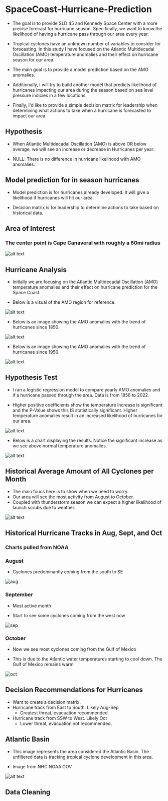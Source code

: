 # SpaceCoast-Hurricane-Prediction

- The goal is to provide SLD 45 and Kennedy Space Center with a more precise forecast for hurricane season. Specifically, we want to know the likelihood of having a hurricane pass through our area every year.

- Tropical cyclones have an unknown number of variables to consider for forecasting. In this study I have focused on the Atlantic Multidecadal Oscillation (AMO) temperature anomalies and their effect on hurricane season for our area.

- The main goal is to provide a model prediction based on the AMO anomalies.

- Additionally, I will try to build another model that predicts likelihood of hurricanes impacting our area during the season based on sea level pressure indicies in a few locations.

- Finally, I'd like to provide a simple decision matrix for leadership when determining what actions to take when a hurricane is forecasted to impact our area.

## Hypothesis

- When Atlantic Multidecadal Oscillation (AMO) is above OR below average, we will see an increase or decrease in Hurricanes per year.

- NULL: There is no difference in hurricane likelihood with AMO anomalies.

## Model prediction for in season hurricanes

- Model prediction is for hurricanes already developed. It will give a likelihood if hurricanes will hit our area.

- Decision matrix is for leadership to determine actions to take based on historical data.

## Area of Interest

### The center point is Cape Canaveral with roughly a 60mi radius

![alt text](Images/Area_pic.png)

## Hurricane Analysis

- Initially we are focusing on the Atlantic Multidecadal Oscillation (AMO) temperature anomalies and their effect on hurricane prediction for the Space Coast.

- Below is a visual of the AMO region for reference.

![alt text](Images/AMO_image.png)

- Below is an image showing the AMO anomalies with the trend of hurricanes since 1850.

![alt text](Images/1850to2022_hurricanes.png)

- Below is an image showing the AMO anomalies with the trend of hurricanes since 1950.

![alt text](Images/Hurricane_trends.png)

## Hypothesis Test

- I ran a logistic regression model to compare yearly AMO anomalies and if a hurricane passed through the area. Data is from 1856 to 2022.

- Higher positive coefficients show the temperature increase is significant and the P-Value shows this IS statistically significant. Higher temperature anomalies result in an increased likelihood of hurricanes for our area.

![alt text](Images/LRR_results.png)

- Below is a chart displaying the results. Notice the significant increase as we see above normal temperature anomalies.

![alt text](Images/logistic_reg_chart.png)

## Historical Average Amount of All Cyclones per Month

- The main foucs here is to show when we need to worry.
- Our area will see the most activity from August to October.
- Coupled with thunderstorm season we can expect a higher likelihood of launch scrubs due to weather.

![alt text](Images/monthly_avg.png)

## Historical Hurricane Tracks in Aug, Sept, and Oct

### Charts pulled from NOAA

### August

- Cyclones predominantly coming from the south to SE

![aug](Images/off_coast_aug.png)

### September

- Most active month

- Start to see some cyclones coming from the west now

![sep](Images/off_coast_sep.png)

### October

- Now we see most cyclones coming from the Gulf of Mexico

- This is due to the Atlantic water temperatures starting to cool down. The Gulf of Mexico remains warm

![oct](Images/off_coast_oct.png)

## Decision Recommendations for Hurricanes

- Want to create a decision matrix.
- Hurricane track from East to South. Likely Aug-Sep
  - Greatest threat, evacuation recommended.
- Hurricane track from SSW to West. Likely Oct
  - Lower threat, evacuation not recommended.

## Atlantic Basin

- This image represents the area considered the Atlantic Basin. The unfiltered data is tracking tropical cyclone development in this area.

- Image from NHC.NOAA.GOV

![alt text](Images/Atlantic_Basin.png)

## Data Cleaning